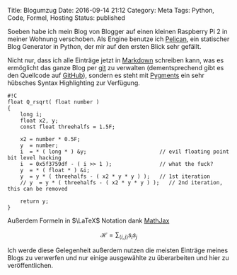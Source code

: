 Title: Blogumzug
Date: 2016-09-14 21:12
Category: Meta
Tags: Python, Code, Formel, Hosting
Status: published

Soeben habe ich mein Blog von Blogger auf einen kleinen Raspberry Pi 2 in meiner
Wohnung verschoben. Als Engine benutze ich [Pelican](http://blog.getpelican.com/),
ein statischer Blog Generator in Python, der mir auf den ersten Blick sehr gefällt.

Nicht nur, dass ich alle Einträge jetzt in [Markdown](https://de.wikipedia.org/wiki/Markdown)
schreiben kann, was es ermöglicht das ganze Blog per [git](https://de.wikipedia.org/wiki/Git)
zu verwalten (dementsprechend gibt es den Quellcode auf [GitHub](https://github.com/surt91/blog)),
sondern es steht mit [Pygments](http://pygments.org/) ein sehr
hübsches Syntax Highlighting zur Verfügung.

    #!C
    float Q_rsqrt( float number )
    {
        long i;
        float x2, y;
        const float threehalfs = 1.5F;

        x2 = number * 0.5F;
        y  = number;
        i  = * ( long * ) &y;                       // evil floating point bit level hacking
        i  = 0x5f3759df - ( i >> 1 );               // what the fuck?
        y  = * ( float * ) &i;
        y  = y * ( threehalfs - ( x2 * y * y ) );   // 1st iteration
        // y  = y * ( threehalfs - ( x2 * y * y ) );   // 2nd iteration, this can be removed

        return y;
    }

Außerdem Formeln in $\LaTeX$ Notation dank [MathJax](https://www.mathjax.org/)

$$\mathcal H = \sum_{\left< i, j \right>} s_i s_j$$

Ich werde diese Gelegenheit außerdem nutzen die meisten Einträge meines Blogs
zu verwerfen und nur einige ausgewählte zu überarbeiten und hier zu
veröffentlichen.
